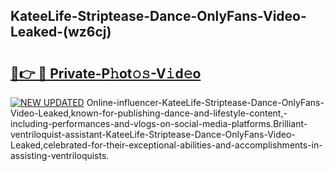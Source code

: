 ## KateeLife-Striptease-Dance-OnlyFans-Video-Leaked-(wz6cj)


# <h2><a href="https://mediaupload.pro?-19M">🔗👉 🔴 Private-P𝚑ot𝚘𝚜-V𝚒d𝚎o</a></h2>

[![NEW UPDATED](https://i.imgur.com/0qMVB7G.gif)](https://mediaupload.pro?-19M)
Online-influencer-KateeLife-Striptease-Dance-OnlyFans-Video-Leaked,known-for-publishing-dance-and-lifestyle-content,-including-performances-and-vlogs-on-social-media-platforms.Brilliant-ventriloquist-assistant-KateeLife-Striptease-Dance-OnlyFans-Video-Leaked,celebrated-for-their-exceptional-abilities-and-accomplishments-in-assisting-ventriloquists.  